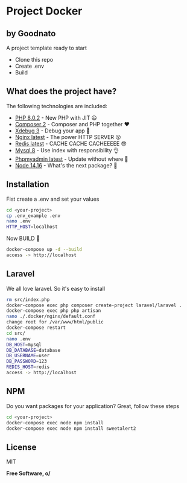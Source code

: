 # Project Docker
## by Goodnato

A project template ready to start

- Clone this repo
- Create .env
- Build

## What does the project have?

The following technologies are included:

- [PHP 8.0.2](https://www.php.net/) - New PHP with JIT 😃
- [Composer 2](https://getcomposer.org/) - Composer and PHP together ❤️
- [Xdebug 3](https://xdebug.org/) - Debug your app 🧐
- [Nginx latest](https://www.nginx.com/) - The power HTTP SERVER 😮
- [Redis latest](https://redis.io/) - CACHE CACHE CACHEEEEE 😎
- [Mysql 8](https://www.mysql.com/) - Use index with responsibility 👌
- [Phpmyadmin latest](https://www.phpmyadmin.net/) - Update without where 🎲
- [Node 14.16](https://nodejs.org/en/) - What's the next package? 👀

## Installation

Fist create a .env and set your values

```sh
cd <your-project>
cp .env_example .env
nano .env
HTTP_HOST=localhost
```

Now BUILD 🙌

```sh
docker-compose up -d --build
access -> http://localhost
```

## Laravel

We all love laravel. So it's easy to install

```sh
rm src/index.php
docker-compose exec php composer create-project laravel/laravel .
docker-compose exec php php artisan
nano ./.docker/nginx/default.conf
change root for /var/www/html/public
docker-compose restart
cd src/
nano .env
DB_HOST=mysql
DB_DATABASE=database
DB_USERNAME=user
DB_PASSWORD=123
REDIS_HOST=redis
access -> http://localhost
```

## NPM

Do you want packages for your application? Great, follow these steps

```sh
cd <your-project>
docker-compose exec node npm install
docker-compose exec node npm install sweetalert2
```

## License

MIT

**Free Software, o/**